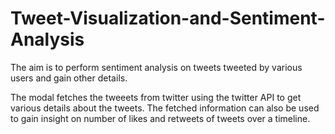 # Tweet-Visualization-and-Sentiment-Analysis
The aim is to perform sentiment analysis on tweets tweeted by various users and gain other details.

The modal fetches the tweeets from twitter using the twitter API to get various details about the tweets. The fetched information can also be used to gain insight on number of likes and retweets of tweets over a timeline.
